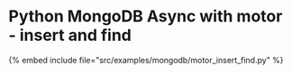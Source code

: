 # Python MongoDB Async with motor - insert and find

{% embed include file="src/examples/mongodb/motor_insert_find.py" %}


